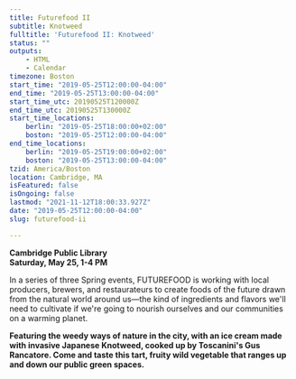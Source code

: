 ```yaml
---
title: Futurefood II
subtitle: Knotweed
fulltitle: 'Futurefood II: Knotweed'
status: ""
outputs:
    - HTML
    - Calendar
timezone: Boston
start_time: "2019-05-25T12:00:00-04:00"
end_time: "2019-05-25T13:00:00-04:00"
start_time_utc: 20190525T120000Z
end_time_utc: 20190525T130000Z
start_time_locations:
    berlin: "2019-05-25T18:00:00+02:00"
    boston: "2019-05-25T12:00:00-04:00"
end_time_locations:
    berlin: "2019-05-25T19:00:00+02:00"
    boston: "2019-05-25T13:00:00-04:00"
tzid: America/Boston
location: Cambridge, MA
isFeatured: false
isOngoing: false
lastmod: "2021-11-12T18:00:33.927Z"
date: "2019-05-25T12:00:00-04:00"
slug: futurefood-ii

---
```

**Cambridge Public Library<br />
Saturday, May 25, 1-4 PM**

In a series of three Spring events, FUTUREFOOD is working with local producers, brewers, and restaurateurs to create foods of the future drawn from the natural world around us—the kind of ingredients and flavors we'll need to cultivate if we're going to nourish ourselves and our communities on a warming planet.

**Featuring the weedy ways of nature in the city, with an ice cream made with invasive Japanese Knotweed, cooked up by Toscanini's Gus Rancatore. Come and taste this tart, fruity wild vegetable that ranges up and down our public green spaces.**